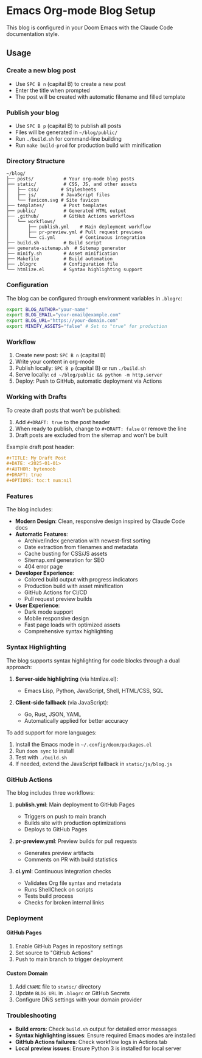 # Emacs Org-mode Blog Setup

This blog is configured in your Doom Emacs with the Claude Code documentation style.

## Usage

### Create a new blog post

- Use `SPC B n` (capital B) to create a new post
- Enter the title when prompted
- The post will be created with automatic filename and filled template

### Publish your blog

- Use `SPC B p` (capital B) to publish all posts
- Files will be generated in `~/blog/public/`
- Run `./build.sh` for command-line building
- Run `make build-prod` for production build with minification

### Directory Structure

```
~/blog/
├── posts/           # Your org-mode blog posts
├── static/          # CSS, JS, and other assets
│   ├── css/        # Stylesheets
│   ├── js/         # JavaScript files
│   └── favicon.svg # Site favicon
├── templates/       # Post templates
├── public/          # Generated HTML output
├── .github/         # GitHub Actions workflows
│   └── workflows/
│       ├── publish.yml    # Main deployment workflow
│       ├── pr-preview.yml # Pull request previews
│       └── ci.yml         # Continuous integration
├── build.sh         # Build script
├── generate-sitemap.sh  # Sitemap generator
├── minify.sh        # Asset minification
├── Makefile         # Build automation
├── .blogrc          # Configuration file
└── htmlize.el       # Syntax highlighting support
```

### Configuration

The blog can be configured through environment variables in `.blogrc`:

```bash
export BLOG_AUTHOR="your-name"
export BLOG_EMAIL="your-email@example.com"
export BLOG_URL="https://your-domain.com"
export MINIFY_ASSETS="false" # Set to "true" for production
```

### Workflow

1. Create new post: `SPC B n` (capital B)
2. Write your content in org-mode
3. Publish locally: `SPC B p` (capital B) or run `./build.sh`
4. Serve locally: `cd ~/blog/public && python -m http.server`
5. Deploy: Push to GitHub, automatic deployment via Actions

### Working with Drafts

To create draft posts that won't be published:

1. Add `#+DRAFT: true` to the post header
2. When ready to publish, change to `#+DRAFT: false` or remove the line
3. Draft posts are excluded from the sitemap and won't be built

Example draft post header:

```org
#+TITLE: My Draft Post
#+DATE: <2025-01-01>
#+AUTHOR: bytenoob
#+DRAFT: true
#+OPTIONS: toc:t num:nil
```

### Features

The blog includes:

- **Modern Design**: Clean, responsive design inspired by Claude Code docs
- **Automatic Features**:
  - Archive/index generation with newest-first sorting
  - Date extraction from filenames and metadata
  - Cache busting for CSS/JS assets
  - Sitemap.xml generation for SEO
  - 404 error page
- **Developer Experience**:
  - Colored build output with progress indicators
  - Production build with asset minification
  - GitHub Actions for CI/CD
  - Pull request preview builds
- **User Experience**:
  - Dark mode support
  - Mobile responsive design
  - Fast page loads with optimized assets
  - Comprehensive syntax highlighting

### Syntax Highlighting

The blog supports syntax highlighting for code blocks through a dual approach:

1. **Server-side highlighting** (via htmlize.el):
   - Emacs Lisp, Python, JavaScript, Shell, HTML/CSS, SQL

2. **Client-side fallback** (via JavaScript):
   - Go, Rust, JSON, YAML
   - Automatically applied for better accuracy

To add support for more languages:

1. Install the Emacs mode in `~/.config/doom/packages.el`
2. Run `doom sync` to install
3. Test with `./build.sh`
4. If needed, extend the JavaScript fallback in `static/js/blog.js`

### GitHub Actions

The blog includes three workflows:

1. **publish.yml**: Main deployment to GitHub Pages
   - Triggers on push to main branch
   - Builds site with production optimizations
   - Deploys to GitHub Pages

2. **pr-preview.yml**: Preview builds for pull requests
   - Generates preview artifacts
   - Comments on PR with build statistics

3. **ci.yml**: Continuous integration checks
   - Validates Org file syntax and metadata
   - Runs ShellCheck on scripts
   - Tests build process
   - Checks for broken internal links

### Deployment

#### GitHub Pages

1. Enable GitHub Pages in repository settings
2. Set source to "GitHub Actions"
3. Push to main branch to trigger deployment

#### Custom Domain

1. Add `CNAME` file to `static/` directory
2. Update `BLOG_URL` in `.blogrc` or GitHub Secrets
3. Configure DNS settings with your domain provider

### Troubleshooting

- **Build errors**: Check `build.sh` output for detailed error messages
- **Syntax highlighting issues**: Ensure required Emacs modes are installed
- **GitHub Actions failures**: Check workflow logs in Actions tab
- **Local preview issues**: Ensure Python 3 is installed for local server
